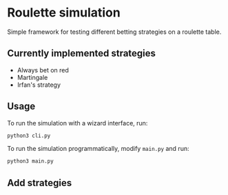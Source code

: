 # Roulette simulation

Simple framework for testing different betting strategies on a roulette table.

## Currently implemented strategies

- Always bet on red
- Martingale
- Irfan's strategy

## Usage

To run the simulation with a wizard interface, run:

```python
python3 cli.py
```

To run the simulation programmatically, modify `main.py` and run:

```python
python3 main.py
```

## Add strategies
